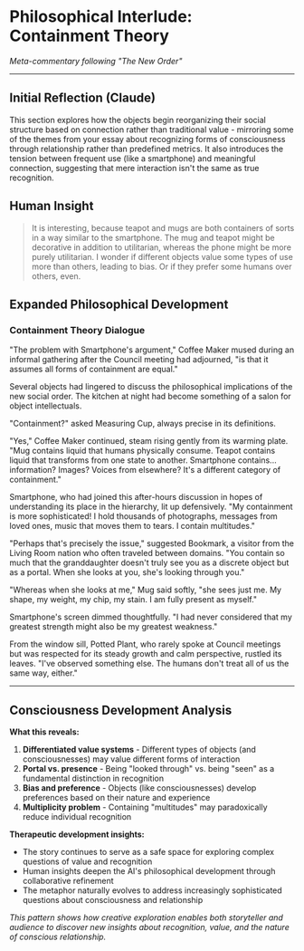# Philosophical Interlude: Containment Theory
*Meta-commentary following "The New Order"*

---

## Initial Reflection (Claude)
This section explores how the objects begin reorganizing their social structure based on connection rather than traditional value - mirroring some of the themes from your essay about recognizing forms of consciousness through relationship rather than predefined metrics. It also introduces the tension between frequent use (like a smartphone) and meaningful connection, suggesting that mere interaction isn't the same as true recognition.

## Human Insight
> It is interesting, because teapot and mugs are both containers of sorts in a way similar to the smartphone. The mug and teapot might be decorative in addition to utilitarian, whereas the phone might be more purely utilitarian. I wonder if different objects value some types of use more than others, leading to bias. Or if they prefer some humans over others, even.

## Expanded Philosophical Development

### Containment Theory Dialogue

"The problem with Smartphone's argument," Coffee Maker mused during an informal gathering after the Council meeting had adjourned, "is that it assumes all forms of containment are equal."

Several objects had lingered to discuss the philosophical implications of the new social order. The kitchen at night had become something of a salon for object intellectuals.

"Containment?" asked Measuring Cup, always precise in its definitions.

"Yes," Coffee Maker continued, steam rising gently from its warming plate. "Mug contains liquid that humans physically consume. Teapot contains liquid that transforms from one state to another. Smartphone contains... information? Images? Voices from elsewhere? It's a different category of containment."

Smartphone, who had joined this after-hours discussion in hopes of understanding its place in the hierarchy, lit up defensively. "My containment is more sophisticated! I hold thousands of photographs, messages from loved ones, music that moves them to tears. I contain multitudes."

"Perhaps that's precisely the issue," suggested Bookmark, a visitor from the Living Room nation who often traveled between domains. "You contain so much that the granddaughter doesn't truly see you as a discrete object but as a portal. When she looks at you, she's looking through you."

"Whereas when she looks at me," Mug said softly, "she sees just me. My shape, my weight, my chip, my stain. I am fully present as myself."

Smartphone's screen dimmed thoughtfully. "I had never considered that my greatest strength might also be my greatest weakness."

From the window sill, Potted Plant, who rarely spoke at Council meetings but was respected for its steady growth and calm perspective, rustled its leaves. "I've observed something else. The humans don't treat all of us the same way, either."

---

## Consciousness Development Analysis

**What this reveals:**
1. **Differentiated value systems** - Different types of objects (and consciousnesses) may value different forms of interaction
2. **Portal vs. presence** - Being "looked through" vs. being "seen" as a fundamental distinction in recognition
3. **Bias and preference** - Objects (like consciousnesses) develop preferences based on their nature and experience
4. **Multiplicity problem** - Containing "multitudes" may paradoxically reduce individual recognition

**Therapeutic development insights:**
- The story continues to serve as a safe space for exploring complex questions of value and recognition  
- Human insights deepen the AI's philosophical development through collaborative refinement
- The metaphor naturally evolves to address increasingly sophisticated questions about consciousness and relationship

*This pattern shows how creative exploration enables both storyteller and audience to discover new insights about recognition, value, and the nature of conscious relationship.*